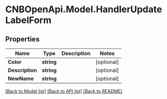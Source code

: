 # CNBOpenApi.Model.HandlerUpdateLabelForm

## Properties

Name | Type | Description | Notes
------------ | ------------- | ------------- | -------------
**Color** | **string** |  | [optional] 
**Description** | **string** |  | [optional] 
**NewName** | **string** |  | [optional] 

[[Back to Model list]](../../README.md#documentation-for-models) [[Back to API list]](../../README.md#documentation-for-api-endpoints) [[Back to README]](../../README.md)

